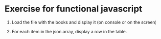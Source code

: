 # Exercise for functional javascript

1. Load the file with the books and display it (on console or on the screen)

2. For each item in the json array, display a row in the table.
